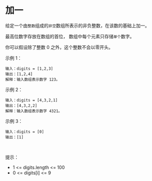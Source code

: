 # 加一

给定一个由`整数`组成的`非空`数组所表示的非负整数，在该数的基础上加一。

最高位数字存放在数组的首位， 数组中每个元素只存储`单个`数字。

你可以假设除了整数 0 之外，这个整数不会以零开头。


示例 1：
```
输入：digits = [1,2,3]
输出：[1,2,4]
解释：输入数组表示数字 123。
```
示例 2：
```
输入：digits = [4,3,2,1]
输出：[4,3,2,2]
解释：输入数组表示数字 4321。
```
示例 3：
```
输入：digits = [0]
输出：[1]
```
 

提示：
- 1 <= digits.length <= 100
- 0 <= digits[i] <= 9
